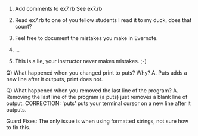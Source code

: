 1) Add comments to ex7.rb
  See ex7.rb
  
2) Read ex7.rb to one of you fellow students
  I read it to my duck, does that count?

3) Feel free to document the mistakes you make in Evernote. 
4) ...
5) This is a lie, your instructor never makes mistakes. ;-)

Q) What happened when you changed print to puts?  Why?
A. Puts adds a new line after it outputs, print does not.

Q) What happened when you removed the last line of the program?
A. Removing the last line of the program (a puts) just removes a
   blank line of output.
   CORRECTION: 'puts' puts your terminal cursor on a new line after
   it outputs.

Guard Fixes:
The only issue is when using formatted strings, not sure how to 
fix this.
